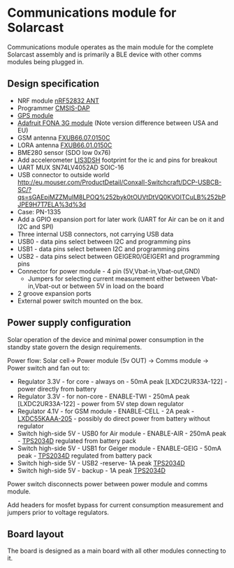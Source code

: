# Communications module for Solarcast
Communications module operates as the main module for the complete Solarcast assembly and is primarily a BLE device with other comms modules being plugged in.

## Design specification
* NRF module [nRF52832 ANT](https://www.tindie.com/products/hnhoan/nrf52832-ant-bluetooth-le-arm-cortex-m4f-30-io/)
* Programmer [CMSIS-DAP](https://www.tindie.com/products/hnhoan/cmsis-dap-arm-debug-jtagswd-module-drag-and-drop/)
* [GPS module](https://www.adafruit.com/products/790)
* [Adafruit FONA 3G module](https://www.adafruit.com/products/2691) (Note version difference between USA and EU)
* GSM antenna [FXUB66.07.0150C](http://www.mouser.com/ProductDetail/Taoglas/FXUB66070150C/?qs=L8NdhHdZHXxzH3hw8Na69A%3D%3D)
* LORA antenna [FXUB66.01.0150C](http://www.mouser.com/ProductDetail/Taoglas/FXUB66010150C/?qs=sGAEpiMZZMuBTKBKvsBmlEt2wojY8dgW39nSVW3ZfN0%3d)
* BME280 sensor (SDO low 0x76)
* Add accelerometer [LIS3DSH](https://www.adafruit.com/products/2809) footprint for the ic and pins for breakout
* UART MUX SN74LV4052AD SOIC-16
* USB connector to outside world http://eu.mouser.com/ProductDetail/Conxall-Switchcraft/DCP-USBCB-SC/?qs=sGAEpiMZZMulM8LPOQ%252byk0tOUVtDtVQ0KVOITCuLB%252bPJPE9H7T7ELA%3d%3d
* Case: PN-1335
* Add a GPIO expansion port for later work (UART for Air can be on it and I2C and SPI)
* Three internal USB connectors, not carrying USB data
 * USB0 - data pins select between I2C and programming pins
 * USB1 - data pins select between I2C and programming pins
 * USB2 - data pins select between GEIGER0/GEIGER1 and programming pins
* Connector for power module - 4 pin (5V,Vbat-in,Vbat-out,GND)
  * Jumpers for selecting current measurement either between Vbat-in,Vbat-out or between 5V in load on the board
* 2 groove expansion ports
* External power switch mounted on the box.


## Power supply configuration
Solar operation of the device and minimal power consumption in the standby state govern the design requirements.

Power flow: Solar cell-> Power module (5v OUT) -> Comms module -> Power switch and fan out to:
* Regulator 3.3V - for core - always on  - 50mA peak [LXDC2UR33A-122] - power directly from battery
* Regulator 3.3V - for non-core - ENABLE-TWI  - 250mA peak [LXDC2UR33A-122] - power from 5V step down regulator
* Regulator 4.1V - for GSM module - ENABLE-CELL - 2A peak - [LXDC55KAAA-205](http://power.murata.com/en/lxdc55kaaa-205.html) - possibly do direct power from battery without regulator
* Switch high-side 5V - USB0 for Air module - ENABLE-AIR - 250mA peak - [TPS2034D](http://www.ti.com/product/TPS2034D?keyMatch=TPS2034D&tisearch=Search-EN-Everything) regulated from battery pack
* Switch high-side 5V - USB1 for Geiger module - ENABLE-GEIG - 50mA peak - [TPS2034D](http://www.ti.com/product/TPS2034D?keyMatch=TPS2034D&tisearch=Search-EN-Everything) regulated from battery pack
* Switch high-side 5V - USB2 -reserve- 1A peak [TPS2034D](http://www.ti.com/product/TPS2034D?keyMatch=TPS2034D&tisearch=Search-EN-Everything)
* Switch high-side 5V - backup - 1A peak [TPS2034D](http://www.ti.com/product/TPS2034D?keyMatch=TPS2034D&tisearch=Search-EN-Everything)

Power switch disconnects power between power module and comms module.

Add headers for mosfet bypass for current consumption measurement and jumpers prior to voltage regulators.

## Board layout
The board is designed as a main board with all other modules connecting to it.

